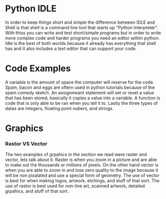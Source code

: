 # Python IDLE
In order to keep things short and simple the difference between IDLE and Shell is that shell is a command line tool that starts up "Python Interpreter". With thiss you can write and test short/simple programs but in order to write more complex code and harder programs you need an editor within python. Idle is the best of both worlds because it already has everything that shell has and it also includes a text editor that can support your code. 

# Code Examples
A variable is the amount of space the computer will reserve for the code. Spam, bacon and eggs are oftern used in python tutorials because of the spam comedy sketch. An assignmeant statement will set or reset a value that has been stored, basically it copies a value into a variable. A function is code that is only able to be ran when you tell it to. Lastly the three types of datas are Integers, floating point nubers, and strings. 

# Graphics

### Rastor VS Vector
The two examples of grpahics in the section we read were raster and vector, lets talk about it. Raster is when you zoom in a picture and are able to make out the thousands or millions of pixels. On the other hand vector is when you are able to zoom in and lose zero quality to the image because it will be non pixalated and use a special form of geometry. The use of vector is best for when making logos, artwork, etchings, and stuff of that sort. The use of rastor is best used for non-line art, scanned artwork, detailed grpahics, and stuff of that sort. 
